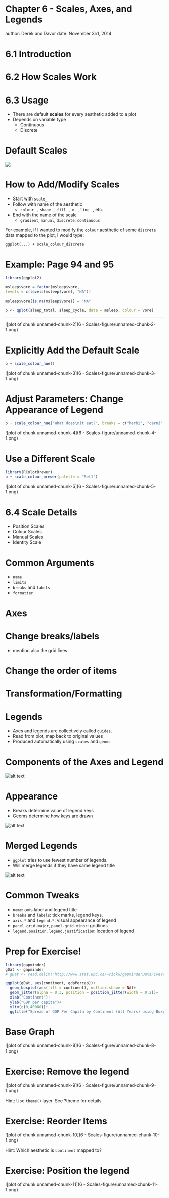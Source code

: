 Chapter 6 - Scales, Axes, and Legends
========================================================
author: Derek and Davor
date: November 3rd, 2014


6.1 Introduction
========================================================


6.2 How Scales Work
========================================================


6.3 Usage
=========

- There are default __scales__ for every aesthetic added to a plot
- Depends on variable type
    - Continuous
    - Discrete

Default Scales
==============
    
![](https://raw.githubusercontent.com/cubranic/UBCStat-Ggplot/master/Chapter%206/6%20-%20Scales-figure/table6.1.PNG)


How to Add/Modify Scales
========================
- Start with `scale_`
- Follow with name of the aesthetic
    - `colour_` , `shape_` , `fill_` , `x_` , `line_` , etc.
- End with the name of the scale
    - `gradient`, `manual`, `discrete`, `continuous`

For example, if I wanted to modify the `colour` aesthetic of some `discrete` data mapped to the plot, I would type:

`ggplot(...) + scale_colour_discrete`


Example: Page 94 and 95
=======================

```r
library(ggplot2)

msleep$vore = factor(msleep$vore, 
levels = c(levels(msleep$vore), "NA"))

msleep$vore[is.na(msleep$vore)] = "NA"

p <- qplot(sleep_total, sleep_cycle, data = msleep, colour = vore)
```

***
![plot of chunk unnamed-chunk-2](6 - Scales-figure/unnamed-chunk-2-1.png) 


Explicitly Add the Default Scale
================================

```r
p + scale_colour_hue()
```

![plot of chunk unnamed-chunk-3](6 - Scales-figure/unnamed-chunk-3-1.png) 


Adjust Parameters: Change Appearance of Legend
==============================================

```r
p + scale_colour_hue("What does\nit eat?", breaks = c("herbi", "carni", "omni", "NA"), labels = c("plants", "meat", "both", "don't know"))
```

![plot of chunk unnamed-chunk-4](6 - Scales-figure/unnamed-chunk-4-1.png) 


Use a Different Scale
=====================

```r
library(RColorBrewer)
p + scale_colour_brewer(palette = "Set1")
```

![plot of chunk unnamed-chunk-5](6 - Scales-figure/unnamed-chunk-5-1.png) 

6.4 Scale Details
=================
- Position Scales
- Colour Scales
- Manual Scales
- Identity Scale


Common Arguments
================
- `name`
- `limits`
- `breaks` and `labels`
- `formatter`


Axes
========================================================


Change breaks/labels
========================================================
- mention also the grid lines


Change the order of items
========================================================


Transformation/Formatting
========================================================


Legends
=======
- Axes and legends are collectively called `guides`.
- Read from plot, map back to original values
- Produced automatically using `scales` and `geoms`


Components of the Axes and Legend
=================================
![alt text](https://raw.githubusercontent.com/cubranic/UBCStat-Ggplot/master/Chapter%206/6%20-%20Scales-figure/table6.12.PNG)


Appearance
==========
- Breaks determine value of legend keys
- Geoms determine how keys are drawn

![alt text](https://raw.githubusercontent.com/cubranic/UBCStat-Ggplot/master/Chapter%206/6%20-%20Scales-figure/figure6.13.PNG)


Merged Legends
==============
- `ggplot` tries to use fewest number of legends.
-  Will merge legends if they have same legend title

![alt text](https://raw.githubusercontent.com/cubranic/UBCStat-Ggplot/master/Chapter%206/6%20-%20Scales-figure/figure6.14.PNG)


Common Tweaks
=============
- `name`: axis label and legend title
- `breaks` and `labels`: tick marks, legend keys, 
- `axis.*` and `legend.*`: visual appearance of legend
- `panel.grid.major`, `panel.grid.minor`: gridlines
- `legend.position`, `legend.justification`: location of legend


Prep for Exercise!
====================

```r
library(gapminder)
gDat <- gapminder
# gDat <- read.delim("http://www.stat.ubc.ca/~rickw/gapminderDataFiveYear.txt")
```


```r
ggplot(gDat, aes(continent, gdpPercap))+
  geom_boxplot(aes(fill = continent), outlier.shape = NA)+
  geom_jitter(alpha = 0.3, position = position_jitter(width = 0.2))+
  xlab("Continent")+
  ylab("GDP per capita")+
  ylim(c(0,40000))+
  ggtitle("Spread of GDP Per Capita by Continent (All Years) using Boxplots")
```

Base Graph
==========
![plot of chunk unnamed-chunk-8](6 - Scales-figure/unnamed-chunk-8-1.png) 


Exercise: Remove the legend
===========================

![plot of chunk unnamed-chunk-9](6 - Scales-figure/unnamed-chunk-9-1.png) 

Hint: Use `theme()` layer. See ?theme for details.

Exercise: Reorder Items
=======================
![plot of chunk unnamed-chunk-10](6 - Scales-figure/unnamed-chunk-10-1.png) 

Hint: Which aesthetic is `continent` mapped to?


Exercise: Position the legend
========================================================
![plot of chunk unnamed-chunk-11](6 - Scales-figure/unnamed-chunk-11-1.png) 
